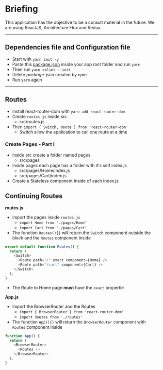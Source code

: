 # Briefing

This application has the objective to be a consult material in the future. We are using ReactJS, Architecture Flux and Redux.

---

## Dependencies file and Configuration file

- Start with `yarn init -y`
- Paste this [package.json]() inside your app root folder and run `yarn`
- Then run `yarn eslint --init`
- Delete _package-json_ created by _npm_
- Run `yarn` again

---

## Routes

- Install react-router-dom with `yarn add react-router-dom`
- Create `routes.js` inside src
  - src/routes.js
- Then `import { Switch, Route } from 'react-router-dom'`
  - Switch allow the application to call one route at a time

### Create Pages - Part I

- Inside src create a folder named pages
  - src/pages
- Inside pages each page has a folder with it's self index.js
  - src/pages/Home/index.js
  - src/pages/Cart/index.js
- Create a Stateless component inside of each index.js

## Continuing Routes
**routes.js**

- Import the pages inside `routes.js`
    - `import Home from './pages/Home'`
    - `import Cart from './pages/Cart'`
- The function `Routes(){}` will return the `Switch` component outside the block
and the `Routes` component inside

```js
export default function Routes() {
  return (
    <Switch>
      <Route path="/" exact component={Home} />
      <Route path="/cart" component={Cart} />
    </Switch>
  );
}
```
- The Route to Home page **must** have the `exact` propertie

**App.js**

- Import the BrowserRouter and the Routes
  - `import { BrowserRouter } from 'react-router-dom'`
  - `import Routes from './routes'`
- The function `App(){}` will return the `BrowserRouter` component with `Routes`
component inside
```js
function App() {
  return (
    <BrowserRouter>
      <Routes />
    </BrowserRouter>
  );
}
```
